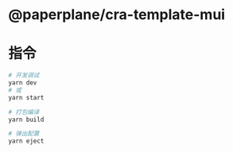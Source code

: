 # @paperplane/cra-template-mui

# 指令

```bash
# 开发调试
yarn dev
# 或
yarn start

# 打包编译
yarn build

# 弹出配置
yarn eject
```
